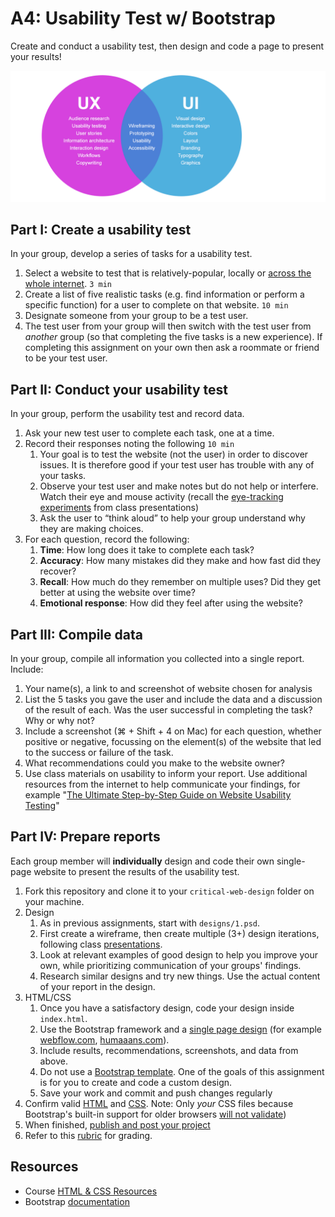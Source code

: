 # A4: Usability Test w/ Bootstrap

Create and conduct a usability test, then design and code a page to present your results!

![usability diagram](assets/img/usability-diagram.png)





## Part I: Create a usability test

In your group, develop a series of tasks for a usability test.

1. Select a website to test that is relatively-popular, locally or [across the whole internet](https://moz.com/top500). `3 min`
1. Create a list of five realistic tasks (e.g. find information or perform a specific function) for a user to complete on that website.  `10 min`
1. Designate someone from your group to be a test user.
1. The test user from your group will then switch with the test user from *another* group (so that completing the five tasks is a new experience). If completing this assignment on your own then ask a roommate or friend to be your test user.



## Part II: Conduct your usability test

In your group, perform the usability test and record data.

1. Ask your new test user to complete each task, one at a time.
1. Record their responses noting the following `10 min`
	1. Your goal is to test the website (not the user) in order to discover issues. It is therefore good if your test user has trouble with any of your tasks.
	1. Observe your test user and make notes but do not help or interfere. Watch their eye and mouse activity (recall the [eye-tracking experiments](https://duckduckgo.com/?q=eye+tracking+usabilty&iax=images&ia=images) from class presentations)
	1. Ask the user to “think aloud” to help your group understand why they are making choices.
1. For each question, record the following:
	1. **Time**: How long does it take to complete each task?
	1. **Accuracy**: How many mistakes did they make and how fast did they recover?
	1. **Recall**: How much do they remember on multiple uses? Did they get better at using the website over time?
	1. **Emotional response**: How did they feel after using the website?



## Part III: Compile data

In your group, compile all information you collected into a single report. Include:

1. Your name(s), a link to and screenshot of website chosen for analysis
1. List the 5 tasks you gave the user and include the data and a discussion of the result of each. Was the user successful in completing the task? Why or why not?
1. Include a screenshot (⌘ + Shift + 4 on Mac) for each question, whether positive or negative, focussing on the element(s) of the website that led to the success or failure of the task.
1. What recommendations could you make to the website owner?
1. Use class materials on usability to inform your report. Use additional resources from the internet to help communicate your findings, for example "[The Ultimate Step-by-Step Guide on Website Usability Testing](https://kinsta.com/blog/website-usability-testing/)"



## Part IV: Prepare reports

Each group member will **individually** design and code their own single-page website to present the results of the usability test.

1. Fork this repository and clone it to your `critical-web-design` folder on your machine.
1. Design
	1. As in previous assignments, start with `designs/1.psd`.
	1. First create a wireframe, then create multiple (3+) design iterations, following class [presentations](https://docs.google.com/presentation/d/1BiIHVEQjmIb2k2vB6N3x1g_S3KSLyZq2YCniq1ONjg8/edit?usp=sharing).
	1. Look at relevant examples of good design to help you improve your own, while prioritizing communication of your groups' findings.
	1. Research similar designs and try new things. Use the actual content of your report in the design.
1. HTML/CSS
	1. Once you have a satisfactory design, code your design inside `index.html`.
	1. Use the Bootstrap framework and a [single page design](https://www.google.com/search?q=single+page+design) (for example [webflow.com](https://webflow.com), [humaaans.com](https://humaaans.com)).
	1. Include results, recommendations, screenshots, and data from above.
	1. Do not use a [Bootstrap template](https://startbootstrap.com/). One of the goals of this assignment is for you to create and code a custom design.
	1. Save your work and commit and push changes regularly
1. Confirm valid [HTML](https://validator.w3.org/) and [CSS](https://jigsaw.w3.org/css-validator/). Note: Only *your* CSS files because Bootstrap's built-in support for older browsers [will not validate](https://getbootstrap.com/docs/4.5/getting-started/introduction/))
1. When finished, [publish and post your project](https://docs.google.com/document/d/17U_zmzM_eML_qkG0PaOdDRcEk3YEmbiQ1TyNnbAM08k/edit#bookmark=id.8jryplv1i8a)
1. Refer to this [rubric](https://docs.google.com/document/d/1daQKCtPQCRhu2RhqHZbqBKVeJP7OcyCypLadfn14zBA/edit) for grading.









 ## Resources

 - Course [HTML & CSS Resources](https://github.com/omundy/critical-web-design/blob/master/README.md#html--css)
 - Bootstrap [documentation](https://getbootstrap.com/docs/)
